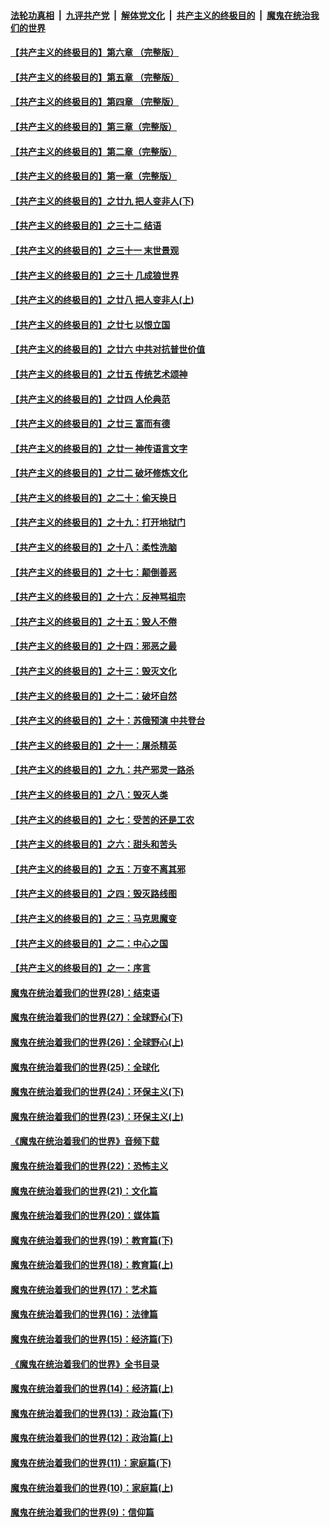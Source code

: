 

####  [法轮功真相](../../../../basic/blob/master/README.md?t=06240331) &nbsp;|&nbsp; [九评共产党](../../../../9ping.md/blob/master/README.md?t=06240331) &nbsp;|&nbsp; [解体党文化](../../../../jtdwh.md/blob/master/README.md?t=06240331)  &nbsp;|&nbsp; [共产主义的终极目的](../../../../gczydzjmd.md/blob/master/README.md?t=06240331) &nbsp;|&nbsp; [魔鬼在统治我们的世界](../../../../mgztzwmdsj.md/blob/master/README.md?t=06240331) 

#### [【共产主义的终极目的】第六章 （完整版）](../pages/nsc422/n11428913.md?t=06240331) 

#### [【共产主义的终极目的】第五章 （完整版）](../pages/nsc422/n11428912.md?t=06240331) 

#### [【共产主义的终极目的】第四章 （完整版）](../pages/nsc422/n11428907.md?t=06240331) 

#### [【共产主义的终极目的】第三章（完整版）](../pages/nsc422/n11428848.md?t=06240331) 

#### [【共产主义的终极目的】第二章（完整版）](../pages/nsc422/n11428831.md?t=06240331) 

#### [【共产主义的终极目的】第一章（完整版）](../pages/nsc422/n11417651.md?t=06240331) 

#### [【共产主义的终极目的】之廿九 把人变非人(下)](../pages/nsc422/n11344140.md?t=06240331) 

#### [【共产主义的终极目的】之三十二 结语](../pages/nsc422/n11360535.md?t=06240331) 

#### [【共产主义的终极目的】之三十一 末世景观](../pages/nsc422/n11351129.md?t=06240331) 

#### [【共产主义的终极目的】之三十 几成狼世界](../pages/nsc422/n11348280.md?t=06240331) 

#### [【共产主义的终极目的】之廿八 把人变非人(上)](../pages/nsc422/n11340492.md?t=06240331) 

#### [【共产主义的终极目的】之廿七 以恨立国](../pages/nsc422/n11336944.md?t=06240331) 

#### [【共产主义的终极目的】之廿六 中共对抗普世价值](../pages/nsc422/n11324785.md?t=06240331) 

#### [【共产主义的终极目的】之廿五 传统艺术颂神](../pages/nsc422/n11296396.md?t=06240331) 

#### [【共产主义的终极目的】之廿四 人伦典范](../pages/nsc422/n11296397.md?t=06240331) 

#### [【共产主义的终极目的】之廿三 富而有德](../pages/nsc422/n11283598.md?t=06240331) 

#### [【共产主义的终极目的】之廿一 神传语言文字](../pages/nsc422/n11263265.md?t=06240331) 

#### [【共产主义的终极目的】之廿二 破坏修炼文化](../pages/nsc422/n11245728.md?t=06240331) 

#### [【共产主义的终极目的】之二十：偷天换日](../pages/nsc422/n11238846.md?t=06240331) 

#### [【共产主义的终极目的】之十九：打开地狱门](../pages/nsc422/n11206376.md?t=06240331) 

#### [【共产主义的终极目的】之十八：柔性洗脑](../pages/nsc422/n11199994.md?t=06240331) 

#### [【共产主义的终极目的】之十七：颠倒善恶](../pages/nsc422/n11179782.md?t=06240331) 

#### [【共产主义的终极目的】之十六：反神骂祖宗](../pages/nsc422/n11166798.md?t=06240331) 

#### [【共产主义的终极目的】之十五：毁人不倦](../pages/nsc422/n11166792.md?t=06240331) 

#### [【共产主义的终极目的】之十四：邪恶之最](../pages/nsc422/n11150249.md?t=06240331) 

#### [【共产主义的终极目的】之十三：毁灭文化](../pages/nsc422/n11135227.md?t=06240331) 

#### [【共产主义的终极目的】之十二：破坏自然](../pages/nsc422/n11135214.md?t=06240331) 

#### [【共产主义的终极目的】之十：苏俄预演 中共登台](../pages/nsc422/n11118424.md?t=06240331) 

#### [【共产主义的终极目的】之十一：屠杀精英](../pages/nsc422/n11118442.md?t=06240331) 

#### [【共产主义的终极目的】之九：共产邪灵一路杀](../pages/nsc422/n11114139.md?t=06240331) 

#### [【共产主义的终极目的】之八：毁灭人类](../pages/nsc422/n11108503.md?t=06240331) 

#### [【共产主义的终极目的】之七：受苦的还是工农](../pages/nsc422/n11101809.md?t=06240331) 

#### [【共产主义的终极目的】之六：甜头和苦头](../pages/nsc422/n11096971.md?t=06240331) 

#### [【共产主义的终极目的】之五：万变不离其邪](../pages/nsc422/n11091285.md?t=06240331) 

#### [【共产主义的终极目的】之四：毁灭路线图](../pages/nsc422/n11086284.md?t=06240331) 

#### [【共产主义的终极目的】之三：马克思魔变](../pages/nsc422/n11061941.md?t=06240331) 

#### [【共产主义的终极目的】之二：中心之国](../pages/nsc422/n11047728.md?t=06240331) 

#### [【共产主义的终极目的】之一：序言](../pages/nsc422/n11086077.md?t=06240331) 

#### [魔鬼在统治着我们的世界(28)：结束语](../pages/nsc422/n10936246.md?t=06240331) 

#### [魔鬼在统治着我们的世界(27)：全球野心(下)](../pages/nsc422/n10928319.md?t=06240331) 

#### [魔鬼在统治着我们的世界(26)：全球野心(上)](../pages/nsc422/n10900318.md?t=06240331) 

#### [魔鬼在统治着我们的世界(25)：全球化](../pages/nsc422/n10788205.md?t=06240331) 

#### [魔鬼在统治着我们的世界(24)：环保主义(下)](../pages/nsc422/n10695307.md?t=06240331) 

#### [魔鬼在统治着我们的世界(23)：环保主义(上)](../pages/nsc422/n10688613.md?t=06240331) 

#### [《魔鬼在统治着我们的世界》音频下载](../pages/nsc422/n10635553.md?t=06240331) 

#### [魔鬼在统治着我们的世界(22)：恐怖主义](../pages/nsc422/n10614727.md?t=06240331) 

#### [魔鬼在统治着我们的世界(21)：文化篇](../pages/nsc422/n10597706.md?t=06240331) 

#### [魔鬼在统治着我们的世界(20)：媒体篇](../pages/nsc422/n10586579.md?t=06240331) 

#### [魔鬼在统治着我们的世界(19)：教育篇(下)](../pages/nsc422/n10564808.md?t=06240331) 

#### [魔鬼在统治着我们的世界(18)：教育篇(上)](../pages/nsc422/n10526970.md?t=06240331) 

#### [魔鬼在统治着我们的世界(17)：艺术篇](../pages/nsc422/n10499093.md?t=06240331) 

#### [魔鬼在统治着我们的世界(16)：法律篇](../pages/nsc422/n10485969.md?t=06240331) 

#### [魔鬼在统治着我们的世界(15)：经济篇(下)](../pages/nsc422/n10469975.md?t=06240331) 

#### [《魔鬼在统治着我们的世界》全书目录](../pages/nsc422/n10464261.md?t=06240331) 

#### [魔鬼在统治着我们的世界(14)：经济篇(上)](../pages/nsc422/n10457370.md?t=06240331) 

#### [魔鬼在统治着我们的世界(13)：政治篇(下)](../pages/nsc422/n10448270.md?t=06240331) 

#### [魔鬼在统治着我们的世界(12)：政治篇(上)](../pages/nsc422/n10444576.md?t=06240331) 

#### [魔鬼在统治着我们的世界(11)：家庭篇(下)](../pages/nsc422/n10440961.md?t=06240331) 

#### [魔鬼在统治着我们的世界(10)：家庭篇(上)](../pages/nsc422/n10435448.md?t=06240331) 

#### [魔鬼在统治着我们的世界(9)：信仰篇](../pages/nsc422/n10432159.md?t=06240331) 

